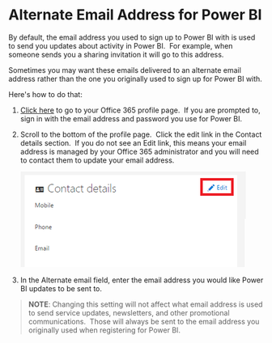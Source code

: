 ﻿<properties
   pageTitle="Alternate Email Address for Power BI"
   description="Alternate Email Address for Power BI"
   services="powerbi"
   documentationCenter=""
   authors="guyinacube"
   manager="mblythe"
   editor=""
   tags=""/>

<tags
   ms.service="powerbi"
   ms.devlang="NA"
   ms.topic="article"
   ms.tgt_pltfrm="NA"
   ms.workload="powerbi"
   ms.date="12/08/2015"
   ms.author="asaxton"/>

# Alternate Email Address for Power BI

By default, the email address you used to sign up to Power BI with is used to send you updates about activity in Power BI.  For example, when someone sends you a sharing invitation it will go to this address.

Sometimes you may want these emails delivered to an alternate email address rather than the one you originally used to sign up for Power BI with.

Here's how to do that:

1.  [Click here](https://portal.office.com/profile) to go to your Office 365 profile page.  If you are prompted to, sign in with the email address and password you use for Power BI.

2.  Scroll to the bottom of the profile page.  Click the edit link in the Contact details section.  If you do not see an Edit link, this means your email address is managed by your Office 365 administrator and you will need to contact them to update your email address.

    ![](media/powerbi-admin-alternate-email-address-for-power-bi/contact-details.png)

3.  In the Alternate email field, enter the email address you would like Power BI updates to be sent to.

>**NOTE**: Changing this setting will not affect what email address is used to send service updates, newsletters, and other promotional communications.  Those will always be sent to the email address you originally used when registering for Power BI.
